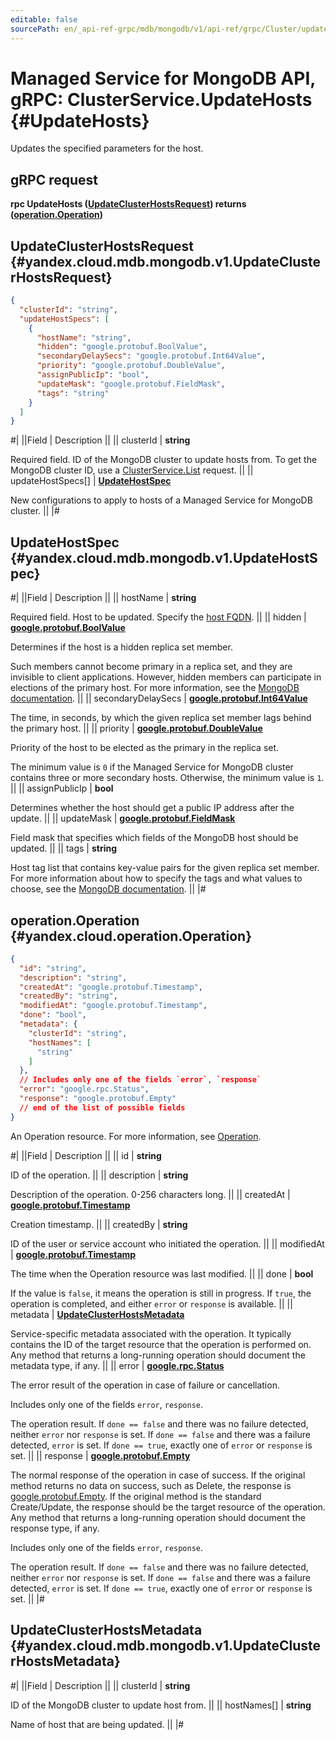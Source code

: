 ```yaml
---
editable: false
sourcePath: en/_api-ref-grpc/mdb/mongodb/v1/api-ref/grpc/Cluster/updateHosts.md
---
```


# Managed Service for MongoDB API, gRPC: ClusterService.UpdateHosts {#UpdateHosts}

Updates the specified parameters for the host.

## gRPC request

**rpc UpdateHosts ([UpdateClusterHostsRequest](#yandex.cloud.mdb.mongodb.v1.UpdateClusterHostsRequest)) returns ([operation.Operation](#yandex.cloud.operation.Operation))**

## UpdateClusterHostsRequest {#yandex.cloud.mdb.mongodb.v1.UpdateClusterHostsRequest}

```json
{
  "clusterId": "string",
  "updateHostSpecs": [
    {
      "hostName": "string",
      "hidden": "google.protobuf.BoolValue",
      "secondaryDelaySecs": "google.protobuf.Int64Value",
      "priority": "google.protobuf.DoubleValue",
      "assignPublicIp": "bool",
      "updateMask": "google.protobuf.FieldMask",
      "tags": "string"
    }
  ]
}
```

#|
||Field | Description ||
|| clusterId | **string**

Required field. ID of the MongoDB cluster to update hosts from.
To get the MongoDB cluster ID, use a [ClusterService.List](/docs/managed-mongodb/api-ref/grpc/Cluster/list#List) request. ||
|| updateHostSpecs[] | **[UpdateHostSpec](#yandex.cloud.mdb.mongodb.v1.UpdateHostSpec)**

New configurations to apply to hosts of a Managed Service for MongoDB cluster. ||
|#

## UpdateHostSpec {#yandex.cloud.mdb.mongodb.v1.UpdateHostSpec}

#|
||Field | Description ||
|| hostName | **string**

Required field. Host to be updated. Specify the [host FQDN](https://yandex.cloud/en/docs/managed-mongodb/operations/connect/#fqdn). ||
|| hidden | **[google.protobuf.BoolValue](https://developers.google.com/protocol-buffers/docs/reference/csharp/class/google/protobuf/well-known-types/bool-value)**

Determines if the host is a hidden replica set member.

Such members cannot become primary in a replica set, and they are invisible to client applications. However, hidden members can participate in elections of the primary host. For more information, see the [MongoDB documentation](https://www.mongodb.com/docs/manual/core/replica-set-hidden-member/). ||
|| secondaryDelaySecs | **[google.protobuf.Int64Value](https://developers.google.com/protocol-buffers/docs/reference/csharp/class/google/protobuf/well-known-types/int64-value)**

The time, in seconds, by which the given replica set member lags behind the primary host. ||
|| priority | **[google.protobuf.DoubleValue](https://developers.google.com/protocol-buffers/docs/reference/csharp/class/google/protobuf/well-known-types/double-value)**

Priority of the host to be elected as the primary in the replica set.

The minimum value is `0` if the Managed Service for MongoDB cluster contains three or more secondary hosts. Otherwise, the minimum value is `1`. ||
|| assignPublicIp | **bool**

Determines whether the host should get a public IP address after the update. ||
|| updateMask | **[google.protobuf.FieldMask](https://developers.google.com/protocol-buffers/docs/reference/csharp/class/google/protobuf/well-known-types/field-mask)**

Field mask that specifies which fields of the MongoDB host should be updated. ||
|| tags | **string**

Host tag list that contains key-value pairs for the given replica set member. For more information about how to specify the tags and what values to choose, see the [MongoDB documentation](https://www.mongodb.com/docs/manual/reference/replica-configuration/#mongodb-rsconf-rsconf.members-n-.tags). ||
|#

## operation.Operation {#yandex.cloud.operation.Operation}

```json
{
  "id": "string",
  "description": "string",
  "createdAt": "google.protobuf.Timestamp",
  "createdBy": "string",
  "modifiedAt": "google.protobuf.Timestamp",
  "done": "bool",
  "metadata": {
    "clusterId": "string",
    "hostNames": [
      "string"
    ]
  },
  // Includes only one of the fields `error`, `response`
  "error": "google.rpc.Status",
  "response": "google.protobuf.Empty"
  // end of the list of possible fields
}
```

An Operation resource. For more information, see [Operation](/docs/api-design-guide/concepts/operation).

#|
||Field | Description ||
|| id | **string**

ID of the operation. ||
|| description | **string**

Description of the operation. 0-256 characters long. ||
|| createdAt | **[google.protobuf.Timestamp](https://developers.google.com/protocol-buffers/docs/reference/google.protobuf#timestamp)**

Creation timestamp. ||
|| createdBy | **string**

ID of the user or service account who initiated the operation. ||
|| modifiedAt | **[google.protobuf.Timestamp](https://developers.google.com/protocol-buffers/docs/reference/google.protobuf#timestamp)**

The time when the Operation resource was last modified. ||
|| done | **bool**

If the value is `false`, it means the operation is still in progress.
If `true`, the operation is completed, and either `error` or `response` is available. ||
|| metadata | **[UpdateClusterHostsMetadata](#yandex.cloud.mdb.mongodb.v1.UpdateClusterHostsMetadata)**

Service-specific metadata associated with the operation.
It typically contains the ID of the target resource that the operation is performed on.
Any method that returns a long-running operation should document the metadata type, if any. ||
|| error | **[google.rpc.Status](https://cloud.google.com/tasks/docs/reference/rpc/google.rpc#status)**

The error result of the operation in case of failure or cancellation.

Includes only one of the fields `error`, `response`.

The operation result.
If `done == false` and there was no failure detected, neither `error` nor `response` is set.
If `done == false` and there was a failure detected, `error` is set.
If `done == true`, exactly one of `error` or `response` is set. ||
|| response | **[google.protobuf.Empty](https://developers.google.com/protocol-buffers/docs/reference/google.protobuf#google.protobuf.Empty)**

The normal response of the operation in case of success.
If the original method returns no data on success, such as Delete,
the response is [google.protobuf.Empty](https://developers.google.com/protocol-buffers/docs/reference/google.protobuf#google.protobuf.Empty).
If the original method is the standard Create/Update,
the response should be the target resource of the operation.
Any method that returns a long-running operation should document the response type, if any.

Includes only one of the fields `error`, `response`.

The operation result.
If `done == false` and there was no failure detected, neither `error` nor `response` is set.
If `done == false` and there was a failure detected, `error` is set.
If `done == true`, exactly one of `error` or `response` is set. ||
|#

## UpdateClusterHostsMetadata {#yandex.cloud.mdb.mongodb.v1.UpdateClusterHostsMetadata}

#|
||Field | Description ||
|| clusterId | **string**

ID of the MongoDB cluster to update host from. ||
|| hostNames[] | **string**

Name of host that are being updated. ||
|#